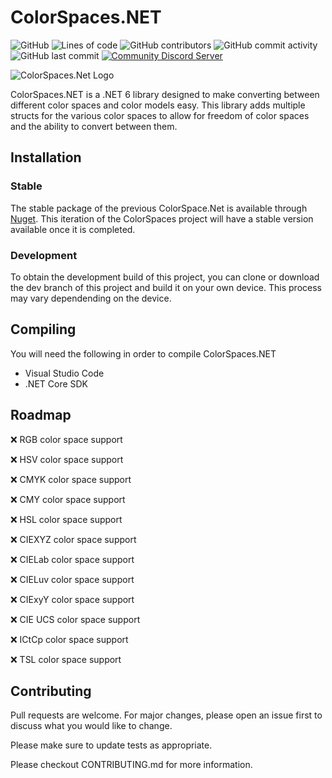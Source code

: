 # ColorSpaces.NET

![GitHub](https://img.shields.io/github/license/whix100/ColorSpaces.NET)
![Lines of code](https://img.shields.io/tokei/lines/github/whix100/ColorSpaces.NET)
![GitHub contributors](https://img.shields.io/github/contributors/whix100/ColorSpaces.NET)
![GitHub commit activity](https://img.shields.io/github/commit-activity/m/whix100/ColorSpaces.NET)
![GitHub last commit](https://img.shields.io/github/last-commit/whix100/ColorSpaces.NET)
[![Community Discord Server](https://discordapp.com/api/guilds/697526380400869386/widget.png?style=shield)](https://whix100.github.io/r/ipcd)

![ColorSpaces.Net Logo](https://github.com/Whix100/ColorSpaces.Net/blob/main/Logo/128px%20Padded.png?raw=true)

ColorSpaces.NET is a .NET 6 library designed to make converting between different color spaces and color models easy. This library adds multiple structs for the various color spaces to allow for freedom of color spaces and the ability to convert between them.

## Installation

### Stable
The stable package of the previous ColorSpace.Net is available through [Nuget](https://www.nuget.org/packages/ColorSpaces.Net/). This iteration of the ColorSpaces project will have a stable version available once it is completed.

### Development
To obtain the development build of this project, you can clone or download the dev branch of this project and build it on your own device. This process may vary dependending on the device.

## Compiling
You will need the following in order to compile ColorSpaces.NET
- Visual Studio Code
- .NET Core SDK

## Roadmap
:x: RGB color space support

:x: HSV color space support

:x: CMYK color space support

:x: CMY color space support

:x: HSL color space support

:x: CIEXYZ color space support

:x: CIELab color space support

:x: CIELuv color space support

:x: CIExyY color space support

:x: CIE UCS color space support

:x: ICtCp color space support

:x: TSL color space support

## Contributing
Pull requests are welcome. For major changes, please open an issue first to discuss what you would like to change.

Please make sure to update tests as appropriate.

Please checkout CONTRIBUTING.md for more information.
